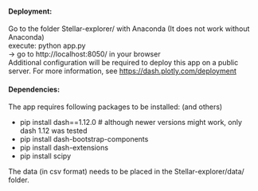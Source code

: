 #### Deployment:
Go to the folder Stellar-explorer/ with Anaconda (It does not work without Anaconda)  
 execute: python app.py  
    -> go to http://localhost:8050/ in your browser  
Additional configuration will be required to deploy this app on a public server. For more information, see https://dash.plotly.com/deployment

#### Dependencies:
The app requires following packages to be installed:  (and others)
- pip install dash==1.12.0 # although newer versions might work, only dash 1.12 was tested
- pip install dash-bootstrap-components
- pip install dash-extensions
- pip install scipy  

The data (in csv format) needs to be placed in the Stellar-explorer/data/ folder.
